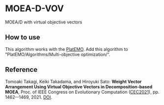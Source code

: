 # MOEA-D-VOV
 MOEA/D with virtual objective vectors

## How to use
This algorithm works with the [PlatEMO](https://github.com/BIMK/PlatEMO/). Add this algorithm to "PlatEMO/Algorithms/Multi-objective optimization/".

## Reference
Tomoaki Takagi, Keiki Takadama, and Hiroyuki Sato: **Weight Vector Arrangement Using Virtual Objective Vectors in Decomposition-based MOEA**, Proc. of IEEE Congress on Evolutionary Computation ([CEC2021](https://cec2021.mini.pw.edu.pl)), pp. 1462--1469, 2021. [DOI](https://doi.org/10.1109/CEC45853.2021.9504954).
